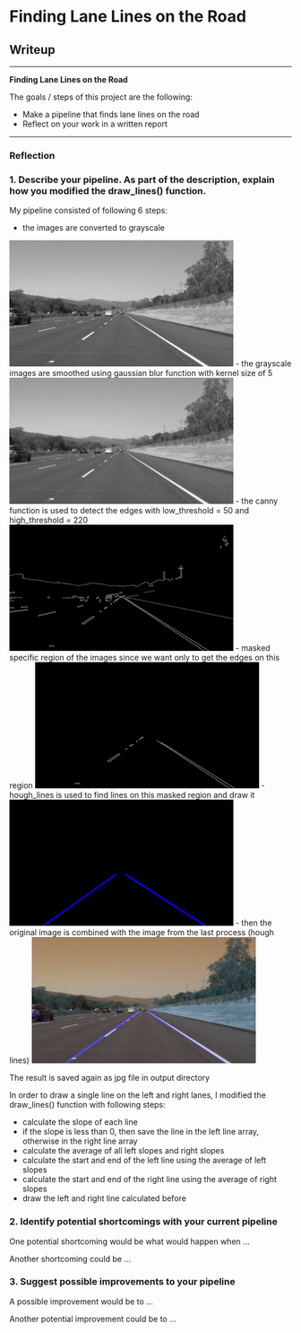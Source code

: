 # **Finding Lane Lines on the Road** 

## Writeup

---

**Finding Lane Lines on the Road**

The goals / steps of this project are the following:
* Make a pipeline that finds lane lines on the road
* Reflect on your work in a written report


[//]: # (Image References)

[image1]: ./examples/grayscale.jpg "Grayscale"

---

### Reflection

### 1. Describe your pipeline. As part of the description, explain how you modified the draw_lines() function.

My pipeline consisted of following 6 steps:
- the images are converted to grayscale 
<img src="test_images_output/grayscale_solidWhiteRight.jpg" width="400"/>
- the grayscale images are smoothed using gaussian blur function with kernel size of 5
<img src="test_images_output/grayscale_blur_solidWhiteRight.jpg" width="400"/>
- the canny function is used to detect the edges with low_threshold = 50 and high_threshold = 220
<img src="test_images_output/edges_solidWhiteRight.jpg" width="400"/>
- masked specific region of the images since we want only to get the edges on this region
<img src="test_images_output/edges_masked_solidWhiteRight.jpg" width="400"/>
- hough_lines is used to find lines on this masked region and draw it
<img src="test_images_output/img_line_solidWhiteRight.jpg" width="400"/>
- then the original image is combined with the image from the last process (hough lines) 
<img src="test_images_output/solidWhiteRight.jpg" width="400"/>

The result is saved again as jpg file in output directory

In order to draw a single line on the left and right lanes, I modified the draw_lines() function with 
following steps:
- calculate the slope of each line
- if the slope is less than 0, then save the line in the left line array, otherwise in the right line array
- calculate the average of all left slopes and right slopes
- calculate the start and end of the left line using the average of left slopes
- calculate the start and end of the right line using the average of right slopes
- draw the left and right line calculated before



### 2. Identify potential shortcomings with your current pipeline


One potential shortcoming would be what would happen when ... 

Another shortcoming could be ...


### 3. Suggest possible improvements to your pipeline

A possible improvement would be to ...

Another potential improvement could be to ...
